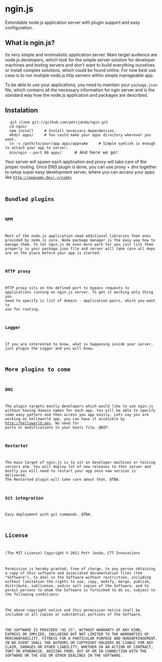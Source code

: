 # ngin.js

Extendable node.js application server with plugin support and easy configuration.

## What is ngin.js?
Its very simple and minimalistic application server. Main target audience are node.js developers, which look for the simple server
solution for developer machines and testing servers and don't want to build everything ourselves or install complex solutions, which
could be found online. For now best use case is to run multiple node.js http servers within simple manageable app.

To be able to use your applications, you need to maintain your <code>package.json</code> file, which contains all the necessary
information for ngin server and is the standard way how the node.js application and packages are described.

## Instalation

<pre>
  <code>git clone git://github.com/petrjanda/ngin.git
  cd ngin/
  npm install     # Install necessary dependencies.
  mkdir apps/     # You could make your apps directory wherever you want.
  ln -s /path/to/your/app apps/appname     # Simple symlink is enough to attach your app to server.
  bin/ngin --port 80 apps/</code>     # And here we go!
</pre>

Your server will spawn each application and proxy will take care of the proper routing. Once DNS plugin is done, you can use proxy + dns together to setup super easy development server, where you can access your apps like <code>http://appname.dev/.</code>

## Bundled plugins

### NPM
Most of the node.js application need additional libraries then ones provided by node.js core. Node package manager is the easy way how to manage them. To let ngin.js do even more work for you just list them properly in your package.json file and server will take care all deps are on the place before your app is started.

### HTTP proxy
HTTP proxy sits on the defined port to bypass requests to applications running on ngin.js server. To get it working only thing you need to specify is list of domain - application pairs, which you want to use for routing.

### Logger
If you are interested to know, what is happening inside your server, just plugin the Logger and you will know.

## More plugins to come

### DNS
The plugin targets mostly developers which would like to use ngin.js without having domain names for each app. You will be able to specify some easy pattern and then access you app easily. Lets say you are working on helloworld app, you can have it accesible by http://helloworld.dev. No need for ports or modifications to your hosts file. @WIP.

### Restarter
The main target of ngin.js is to sit on developer machines or testing servers atm. You will deploy lot of new releases to that server and mostly you will need to restart your app once new version is delivered. The Restarted plugin will take care about that. @TBA.

### Git integration
Easy deployment with git commands. @TBA.

## License

(The MIT License) Copyright © 2011 Petr Janda, CTT Innovations

Permission is hereby granted, free of charge, to any person obtaining a copy of this software and associated documentation files (the "Software"), to deal in the Software without restriction, including without limitation the rights to use, copy, modify, merge, publish, distribute, sublicense, and/or sell copies of the Software, and to permit persons to whom the Software is furnished to do so, subject to the following conditions:

The above copyright notice and this permission notice shall be included in all copies or substantial portions of the Software.

THE SOFTWARE IS PROVIDED "AS IS", WITHOUT WARRANTY OF ANY KIND, EXPRESS OR IMPLIED, INCLUDING BUT NOT LIMITED TO THE WARRANTIES OF MERCHANTABILITY, FITNESS FOR A PARTICULAR PURPOSE AND NONINFRINGEMENT. IN NO EVENT SHALL THE AUTHORS OR COPYRIGHT HOLDERS BE LIABLE FOR ANY CLAIM, DAMAGES OR OTHER LIABILITY, WHETHER IN AN ACTION OF CONTRACT, TORT OR OTHERWISE, ARISING FROM, OUT OF OR IN CONNECTION WITH THE SOFTWARE OR THE USE OR OTHER DEALINGS IN THE SOFTWARE.